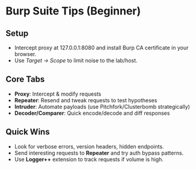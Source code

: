 # Burp Suite Tips (Beginner)

## Setup
- Intercept proxy at 127.0.0.1:8080 and install Burp CA certificate in your browser.
- Use *Target → Scope* to limit noise to the lab/host.

## Core Tabs
- **Proxy**: Intercept & modify requests
- **Repeater**: Resend and tweak requests to test hypotheses
- **Intruder**: Automate payloads (use Pitchfork/Clusterbomb strategically)
- **Decoder/Comparer**: Quick encode/decode and diff responses

## Quick Wins
- Look for verbose errors, version headers, hidden endpoints.
- Send interesting requests to **Repeater** and try auth bypass patterns.
- Use **Logger++** extension to track requests if volume is high.
